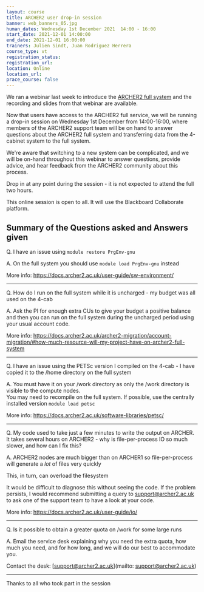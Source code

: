 ```yaml
---
layout: course
title: ARCHER2 user drop-in session
banner: web_banners_05.jpg
human_dates: Wednesday 1st December 2021  14:00 - 16:00 
start_date: 2021-12-01 14:00:00
end_date: 2021-12-01 16:00:00
trainers: Julien Sindt, Juan Rodriguez Herrera
course_type: vt
registration_status: 
registration_url:
location: Online
location_url:
prace_course: false
---
```


We ran a webinar last week to introduce the [ARCHER2 full system](https://www.archer2.ac.uk/training/courses/211117-archer2-full-system/) and the recording and slides from that webinar are available. 

Now that users have access to the ARCHER2 full service, we will be running a drop-in session on Wednesday 1st December from 14:00-16:00, where members of the ARCHER2 support team will be on hand to answer questions about the ARCHER2 full system and transferring data from the 4-cabinet system to the full system. 

We're aware that switching to a new system can be complicated, and we will be on-hand throughout this webinar to answer questions, provide advice, and hear feedback from the ARCHER2 community about this process.

Drop in at any point during the session - it is not expected to attend the full two hours.

This online session is open to all. It will use the Blackboard Collaborate platform.


## Summary of the Questions asked and Answers given

Q. I have an issue using `module restore PrgEnv-gnu`

A.  On the full system you should use `module load PrgEnv-gnu` instead

More info: <https://docs.archer2.ac.uk/user-guide/sw-environment/>

---

Q.  How do I run on the full system while it is uncharged - my budget was all used on the 4-cab

A.  Ask the PI for enough extra CUs to give your budget a positive balance and then you can run on the full system during the uncharged period using your usual account code.

More info: <https://docs.archer2.ac.uk/archer2-migration/account-migration/#how-much-resource-will-my-project-have-on-archer2-full-system>

---

Q.  I have an issue using the PETSc version I compiled on the 4-cab - I have copied it to the /home directory on the full system

A.  You must have it on your /work directory as only the /work directory is visible to the compute nodes.  
You may need to recompile on the full system.
If possible, use the centrally installed version `module load petsc`

More info: <https://docs.archer2.ac.uk/software-libraries/petsc/>
	
---

Q.  My code used to take just a few minutes to write the output on ARCHER.  It takes several hours on ARCHER2 - why is file-per-process IO so much slower, and how can I fix this?

A. ARCHER2 nodes are much bigger than on ARCHER1 so file-per-process will generate a *lot* of files very quickly

This, in turn, can overload the filesystem

It would be difficult to diagnose this without seeing the code. If the problem persists, I would recommend submitting a query to support@archer2.ac.uk to ask one of the support team to have a look at your code.

More info: <https://docs.archer2.ac.uk/user-guide/io/>

---

Q.  Is it possible to obtain a greater quota on /work for some large runs

A.  Email the service desk explaining why you need the extra quota, how much you need, and for how long, and we will do our best to accommodate you.

Contact the desk: [support@archer2.ac.uk](mailto: support@archer2.ac.uk)

---

Thanks to all who took part in the session



<!--

<section id="service">

  <div class="row ">	

      <div class="col-xs-6 col-sm-4">
        <a class="ar2_linkbox ar2_linkbox-teal" 
          href="https://eu.bbcollab.com/guest/7242f53cebc04ee1b5554c88b2ab235f">
          <strong>Join Session</strong><br/>
          Join this online session in your browser
        </a>
      </div>

      <div class="col-xs-6 col-sm-4">
        <a class="ar2_linkbox ar2_linkbox-green" href="courses/"
           href="myevents.ics">
          <strong>Add to Calendar</strong><br/>
          Download ICS file to add this event to your calendar complete with join link
        </a>
      </div>

											
    </div>

-->


<!--
<h2><a name="video">Video</a></h2>

<div>

<iframe title="Video"  width="560" height="315" src="https://www.youtube.com/embed/XXXXXXXXXXX" frameborder="0" allow="accelerometer; autoplay; encrypted-media; gyroscope; picture-in-picture" allowfullscreen></iframe>

</div>

-->

<!--

<section id="service">
  <div class="container">
    <div class="row ">	



      <div class="col-xs-6 col-sm-4">
        <a class="ar2_linkbox ar2_linkbox-teal" href="  ">
          <strong>Transcript</strong><br/>
          Download a transcript of the video audio
        </a>
      </div>



      <div class="col-xs-6 col-sm-4">
        <a class="ar2_linkbox ar2_linkbox-green" href="courses/"
           href="ARCHER2_Training_VT.pdf">
          <strong>Slides</strong><br/>
          Download pdf of the presentation.
        </a>
      </div>
										
    </div>
  </div>
</section>
-->

